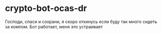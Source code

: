 # crypto-bot-ocas-dr
Господи, спаси и сохрани, я скоро откинусь если буду так много сидеть за компом. Бот работает, меня это устраивает
